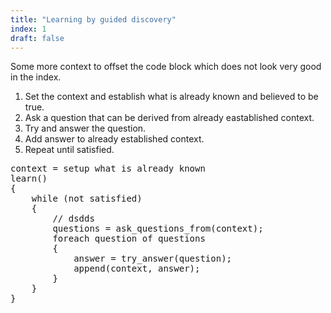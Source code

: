 ```yaml
---
title: "Learning by guided discovery"
index: 1
draft: false
---
```


Some more context to offset the code block which does not look very good in the index.

1. Set the context and establish what is already known and believed to be true.
1. Ask a question that can be derived from already eastablished context.
1. Try and answer the question.
1. Add answer to already established context.
1. Repeat until satisfied.


<pre>
context = setup what is already known
learn()
{
    while (not satisfied)
    {
        // dsdds
        questions = ask_questions_from(context);
        foreach question of questions
        {
            answer = try_answer(question);
            append(context, answer);
        }
    }
}
</pre>